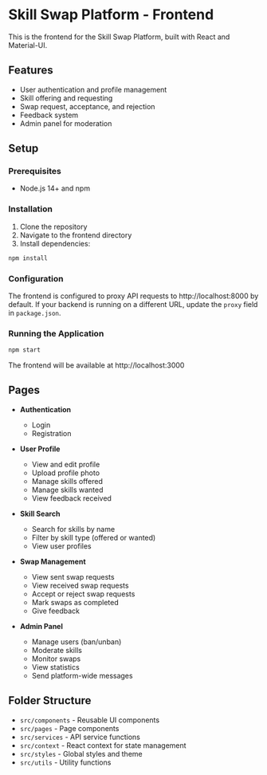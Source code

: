# Skill Swap Platform - Frontend

This is the frontend for the Skill Swap Platform, built with React and Material-UI.

## Features

- User authentication and profile management
- Skill offering and requesting
- Swap request, acceptance, and rejection
- Feedback system
- Admin panel for moderation

## Setup

### Prerequisites

- Node.js 14+ and npm

### Installation

1. Clone the repository
2. Navigate to the frontend directory
3. Install dependencies:

```bash
npm install
```

### Configuration

The frontend is configured to proxy API requests to http://localhost:8000 by default. If your backend is running on a different URL, update the `proxy` field in `package.json`.

### Running the Application

```bash
npm start
```

The frontend will be available at http://localhost:3000

## Pages

- **Authentication**
  - Login
  - Registration

- **User Profile**
  - View and edit profile
  - Upload profile photo
  - Manage skills offered
  - Manage skills wanted
  - View feedback received

- **Skill Search**
  - Search for skills by name
  - Filter by skill type (offered or wanted)
  - View user profiles

- **Swap Management**
  - View sent swap requests
  - View received swap requests
  - Accept or reject swap requests
  - Mark swaps as completed
  - Give feedback

- **Admin Panel**
  - Manage users (ban/unban)
  - Moderate skills
  - Monitor swaps
  - View statistics
  - Send platform-wide messages

## Folder Structure

- `src/components` - Reusable UI components
- `src/pages` - Page components
- `src/services` - API service functions
- `src/context` - React context for state management
- `src/styles` - Global styles and theme
- `src/utils` - Utility functions
